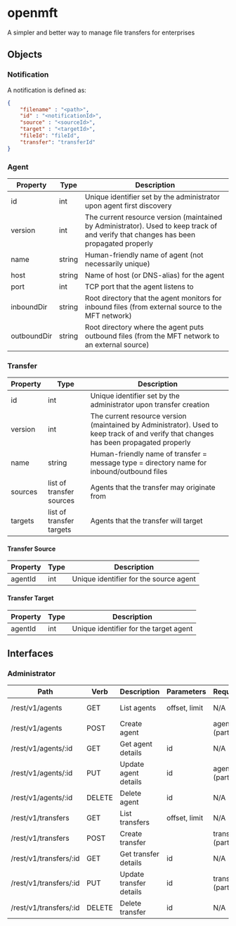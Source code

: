 # openmft

A simpler and better way to manage file transfers for enterprises

## Objects

### Notification
A notification is defined as:
```json
{ 
    "filename" : "<path>",
    "id" : "<notificationId>",
	"source" : "<sourceId>",
	"target" : "<targetId>",
	"fileId": "fileId",
	"transfer": "transferId" 
}
```

### Agent

Property | Type | Description
--- | --- | ---
id | int | Unique identifier set by the administrator upon agent first discovery
version | int | The current resource version (maintained by Administrator). Used to keep track of and verify that changes has been propagated properly
name | string | Human-friendly name of agent (not necessarily unique)
host | string | Name of host (or DNS-alias) for the agent
port | int | TCP port that the agent listens to
inboundDir | string | Root directory that the agent monitors for inbound files (from external source to the MFT network)
outboundDir | string | Root directory where the agent puts outbound files (from the MFT network to an external source)

### Transfer

Property | Type | Description
--- | --- | ---
id | int | Unique identifier set by the administrator upon transfer creation
version | int | The current resource version (maintained by Administrator). Used to keep track of and verify that changes has been propagated properly
name | string | Human-friendly name of transfer = message type = directory name for inbound/outbound files
sources | list of transfer sources | Agents that the transfer may originate from
targets | list of transfer targets | Agents that the transfer will target

#### Transfer Source
Property | Type | Description
--- | --- | ---
agentId | int | Unique identifier for the source agent

#### Transfer Target
Property | Type | Description
--- | --- | ---
agentId | int | Unique identifier for the target agent



## Interfaces

### Administrator

Path | Verb | Description | Parameters | Request | Response
--- | --- | --- | --- | --- | ---
/rest/v1/agents | GET | List agents | offset, limit | N/A | list of agents
/rest/v1/agents | POST | Create agent | | agent (partial) | agent
/rest/v1/agents/:id | GET | Get agent details | id | N/A | agent
/rest/v1/agents/:id | PUT | Update agent details | id | agent (partial) | agent
/rest/v1/agents/:id | DELETE | Delete agent | id | N/A | N/A
/rest/v1/transfers | GET | List transfers | offset, limit | N/A | list of transfers
/rest/v1/transfers | POST | Create transfer | | transfer (partial) | transfer
/rest/v1/transfers/:id | GET | Get transfer details | id | N/A | transfer
/rest/v1/transfers/:id | PUT | Update transfer details | id | transfer (partial) | transfer
/rest/v1/transfers/:id | DELETE | Delete transfer | id | N/A | N/A
